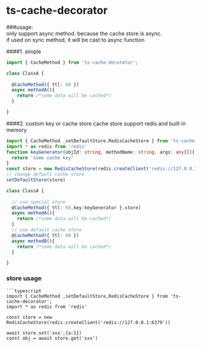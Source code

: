 # ts-cache-decorator

###usage:  
only support async method. because the cache store is async.  
if used on sync method, it will be cast to async function
  
####1. simple
```typescript
import { CacheMethod } from 'ts-cache-decorator';

class ClassA {
 
  @CacheMethod({ ttl: 60 })
  async methodA(){
    return /*some data will be cached*/
  }

}

```

####2. custom key or cache store 
cache store support redis and built in memory

```typescript
import { CacheMethod ,setDefaultStore,RedisCacheStore } from 'ts-cache-decorator';
import * as redis from 'redis'
function keyGenerator(objId: string, methodName: string, args: any[]){
  return 'some cache key'
}
const store = new RedisCacheStore(redis.createClient('redis://127.0.0.1:6379'))
// change default cache store
setDefaultStore(store)

class ClassA {
  
  // use special store
  @CacheMethod({ ttl: 60,key:keyGenerator },store)
  async methodA(){
    return /*some data will be cached*/
  }
  // use default cache store
  @CacheMethod({ ttl: 60 })
  async methodB(){
    return /*some data will be cached*/
  }

}

```

### store usage 
```
```typescript
import { CacheMethod ,setDefaultStore,RedisCacheStore } from 'ts-cache-decorator';
import * as redis from 'redis'

const store = new RedisCacheStore(redis.createClient('redis://127.0.0.1:6379'))

await store.set('xxx',{a:1})
const obj = await store.get('xxx')


```

```
